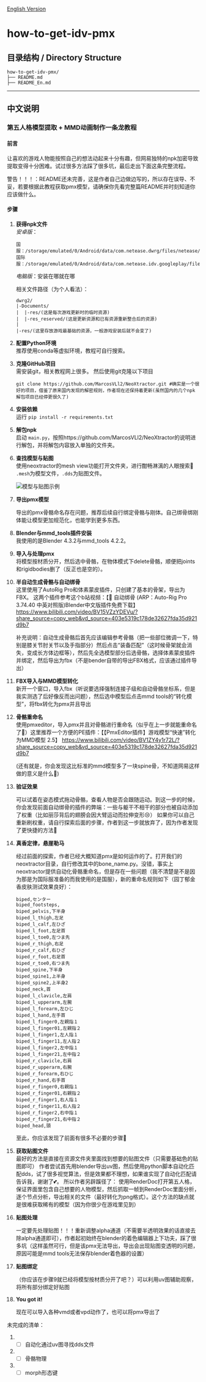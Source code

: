 [English Version](README_En.md)

# how-to-get-idv-pmx

## 目录结构 / Directory Structure

```
how-to-get-idv-pmx/
├── README.md
├── README_En.md

```

---

## 中文说明

### 第五人格模型提取 + MMD动画制作一条龙教程

#### 前言
让喜欢的游戏人物能按照自己的想法动起来十分有趣，但网易独特的npk加密导致提取变得十分困难。试过很多方法踩了很多坑，最后走出下面这条完整流程。

警告！！！：README还未完善，这是作者自己边做边写的，所以存在误导、不妥，若要根据此教程获取pmx模型，请确保你先看完整篇README并时刻知道你应该做什么。

#### 步骤

1. **获得npk文件**  
   *安卓版*：

       国服：/storage/emulated/0/Android/data/com.netease.dwrg/files/netease/dwrg.common/ 
       国际服：/storage/emulated/0/Android/data/com.netease.idv.googleplay/files/netease/dwrg.common/
   *电脑版*：安装在哪就在哪
    
    相关文件路径（为个人看法）：
    ```
    dwrg2/
    |-Documents/
    |  |-res/(这是每次游戏更新时的临时资源)
    |  |-res_reserved/(这是更新资源和已有资源重新整合后的资源)
    |
    |-res/(这里存放游戏最基础的资源，一般游戏安装后就不会变了)
    ```

2. **配置Python环境**  
   推荐使用conda等虚拟环境，教程可自行搜索。

3. **克隆GitHub项目**  
   需安装git，相关教程网上很多。
   然后使用git克隆以下项目
   ```
   git clone https://github.com/MarcosVLl2/NeoXtractor.git #确实是一个很好的项目，借鉴了原来国内发现的解密规则，作者现在还保持着更新(虽然国内的几个npk解包项目已经停更很久了)
   ```

4. **安装依赖**  
   运行 `pip install -r requirements.txt`

5. **解包npk**  
   启动 `main.py`，按照https://github.com/MarcosVLl2/NeoXtractor的说明进行解包，并将解包内容放入单独的文件夹。

6. **查找模型与贴图**  
   使用neoxtractor的mesh view功能打开文件夹，进行酣畅淋漓的人眼搜索🤣
   `.mesh`为模型文件，`.dds`为贴图文件。
   
   ![模型与贴图示例](images/step6_mesh_dds.png)

7. **导出pmx模型**  
   
   导出的pmx骨骼命名存在问题，推荐后续自行绑定骨骼与刚体。自己绑骨绑刚体能让模型更加规范化，也能学到更多东西。

8. **Blender与mmd_tools插件安装**  
   我使用的是Blender 4.3.2与mmd_tools 4.2.2。

9.  **导入与处理pmx**  
   将模型按材质分开，然后选中骨骼，在物体模式下delete骨骼，顺便把joints和rigidbodies删了（反正也是空的）。

10. **半自动生成骨骼与自动绑骨**  
    这里使用了AutoRig Pro和体素蒙皮插件，只创建了基本的骨架，导出为FBX。
    这两个插件参考这个b站视频：【🦴 自动绑骨 (ARP：Auto-Rig Pro 3.74.40  中英对照版)Blender中文版插件免费下载】 https://www.bilibili.com/video/BV15VZzYDEVu/?share_source=copy_web&vd_source=403e5319c178de32627fda35d921d9b7

    补充说明：自动生成骨骼后首先应该编辑参考骨骼（把一些部位微调一下，特别是膝关节肘关节以及手指部分）然后点击“装备匹配”（这时候骨架就会消失，变成长方体边框等），然后先全选模型部分后选骨骼，选择体素蒙皮插件并绑定，然后导出为fbx（不是bender自带的导出FBX格式，应该通过插件导出）


11. **FBX导入与MMD模型转化**  
    新开一个窗口，导入fbx（听说要选择强制连接子级和自动骨骼坐标系，但是我实测选了后好像反而出问题），然后选中模型后点击mmd tools的“转化模型”，将fbx转化为pmx并且导出

12. **骨骼重命名**  
    使用pmxeditor，导入pmx并且对骨骼进行重命名（似乎在上一步就能重命名了🧐）这里推荐一个方便的PE插件：【【PmxEditor插件】游戏模型“快速”转化为MMD模型 2.5】 https://www.bilibili.com/video/BV1ZY4y1r72L/?share_source=copy_web&vd_source=403e5319c178de32627fda35d921d9b7

    (还有就是，你会发现这比标准的mmd模型多了一块spine骨，不知道网易这样做的意义是什么🤣)

13. **验证效果**
    
    可以试着在姿态模式拖动骨骼，查看人物是否会跟随运动。到这一步的时候，你会发现前面自动绑骨的插件的弊端：一些与躯干不相干的部分也被自动添加了权重（比如丽莎背后的翅膀会因大臂运动而拉伸变形😢）
    如果你可以自己重新刷权重，请自行探索后面的步骤，作者到这一步就放弃了，因为作者发现了更快捷的方法🤣


14. **真香定律，悬崖勒马**
    
    经过前面的探索，作者已经大概知道pmx是如何运作的了。打开我们的neoxtractor目录，自行修改其中的bone_name.py。没错，事实上neoxtractor提供自动化骨骼重命名，但是存在一些问题（我不清楚是不是因为那是为国际服准备的而我使用的是国服），新的重命名规则如下（园丁郁金香皮肤测试效果良好）：
    ```
    biped,センター
    biped_footsteps,
    biped_pelvis,下半身
    biped_l_thigh,左足
    biped_l_calf,左ひざ
    biped_l_foot,左足首
    biped_l_toe0,左つま先
    biped_r_thigh,右足
    biped_r_calf,右ひざ
    biped_r_foot,右足首
    biped_r_toe0,右つま先
    biped_spine,下半身
    biped_spine1,上半身
    biped_spine2,上半身2
    biped_neck,首
    biped_l_clavicle,左肩
    biped_l_upperarm,左腕
    biped_l_forearm,左ひじ
    biped_l_hand,左手首
    biped_l_finger0,左親指１
    biped_l_finger01,左親指２
    biped_l_finger1,左人指１
    biped_l_finger11,左人指２
    biped_l_finger2,左中指１
    biped_l_finger21,左中指２
    biped_r_clavicle,右肩
    biped_r_upperarm,右腕
    biped_r_forearm,右ひじ
    biped_r_hand,右手首
    biped_r_finger0,右親指１
    biped_r_finger01,右親指２
    biped_r_finger1,右人指１
    biped_r_finger11,右人指２
    biped_r_finger2,右中指１
    biped_r_finger21,右中指２
    biped_head,頭

    ```
    至此，你应该发现了前面有很多不必要的步骤🤣
15. **获取贴图文件**  
    最好的方法是直接在资源文件夹里面找到想要的贴图文件（只需要基础色的贴图即可）
    作者尝试首先用blender导出uv图，然后使用python脚本自动化匹配dds，试了很多视觉算法，但是效果都不理想，如果谁实现了自动化匹配请告诉我，谢谢了💕。
    所以作者另辟蹊径了：
    使用RenderDoc打开第五人格，保证界面里包含自己想要的人物模型，然后抓取一帧到RenderDoc里面分析，逐个节点分析，导出相关的文件（最好转化为png格式）。这个方法的缺点就是很难获取稀有的模型（因为你很少在游戏里见到）
16. **贴图处理**
    
    一定要先处理贴图！！！重新调整alpha通道（不需要半透明效果的话直接去除alpha通道即可），作者起初始终在blender的着色编辑器上下功夫，踩了很多坑（这样虽然可行，但是该pmx无法导出，导出会出现贴图变透明的问题，原因可能是mmd tools无法保存blender着色器的设置）

17. **贴图绑定**
    
    （你应该在步骤9就已经将模型按材质分开了吧？）可以利用uv图辅助观察，将所有部分绑定好贴图

18. **You got it!**
    
    现在可以导入各种vmd或者vpd动作了，也可以将pmx导出了

未完成的清单：
1. - [ ] 自动化通过uv图寻找dds文件
2. - [ ] 骨骼物理
3. - [ ] morph形态键